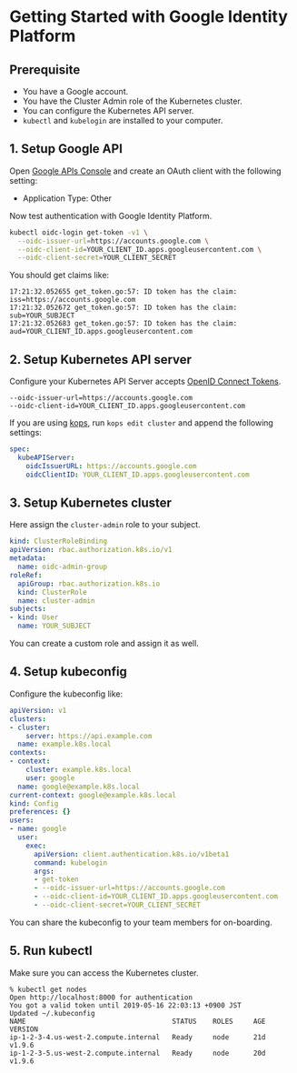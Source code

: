 # Getting Started with Google Identity Platform

## Prerequisite

- You have a Google account.
- You have the Cluster Admin role of the Kubernetes cluster.
- You can configure the Kubernetes API server.
- `kubectl` and `kubelogin` are installed to your computer.

## 1. Setup Google API

Open [Google APIs Console](https://console.developers.google.com/apis/credentials) and create an OAuth client with the following setting:

- Application Type: Other

Now test authentication with Google Identity Platform.

```sh
kubectl oidc-login get-token -v1 \
  --oidc-issuer-url=https://accounts.google.com \
  --oidc-client-id=YOUR_CLIENT_ID.apps.googleusercontent.com \
  --oidc-client-secret=YOUR_CLIENT_SECRET
```

You should get claims like:

```
17:21:32.052655 get_token.go:57: ID token has the claim: iss=https://accounts.google.com
17:21:32.052672 get_token.go:57: ID token has the claim: sub=YOUR_SUBJECT
17:21:32.052683 get_token.go:57: ID token has the claim: aud=YOUR_CLIENT_ID.apps.googleusercontent.com
```

## 2. Setup Kubernetes API server

Configure your Kubernetes API Server accepts [OpenID Connect Tokens](https://kubernetes.io/docs/reference/access-authn-authz/authentication/#openid-connect-tokens).

```
--oidc-issuer-url=https://accounts.google.com
--oidc-client-id=YOUR_CLIENT_ID.apps.googleusercontent.com
```

If you are using [kops](https://github.com/kubernetes/kops), run `kops edit cluster` and append the following settings:

```yaml
spec:
  kubeAPIServer:
    oidcIssuerURL: https://accounts.google.com
    oidcClientID: YOUR_CLIENT_ID.apps.googleusercontent.com
```

## 3. Setup Kubernetes cluster

Here assign the `cluster-admin` role to your subject.

```yaml
kind: ClusterRoleBinding
apiVersion: rbac.authorization.k8s.io/v1
metadata:
  name: oidc-admin-group
roleRef:
  apiGroup: rbac.authorization.k8s.io
  kind: ClusterRole
  name: cluster-admin
subjects:
- kind: User
  name: YOUR_SUBJECT
```

You can create a custom role and assign it as well.

## 4. Setup kubeconfig

Configure the kubeconfig like:

```yaml
apiVersion: v1
clusters:
- cluster:
    server: https://api.example.com
  name: example.k8s.local
contexts:
- context:
    cluster: example.k8s.local
    user: google
  name: google@example.k8s.local
current-context: google@example.k8s.local
kind: Config
preferences: {}
users:
- name: google
  user:
    exec:
      apiVersion: client.authentication.k8s.io/v1beta1
      command: kubelogin
      args:
      - get-token
      - --oidc-issuer-url=https://accounts.google.com
      - --oidc-client-id=YOUR_CLIENT_ID.apps.googleusercontent.com
      - --oidc-client-secret=YOUR_CLIENT_SECRET
```

You can share the kubeconfig to your team members for on-boarding.

## 5. Run kubectl

Make sure you can access the Kubernetes cluster.

```
% kubectl get nodes
Open http://localhost:8000 for authentication
You got a valid token until 2019-05-16 22:03:13 +0900 JST
Updated ~/.kubeconfig
NAME                                    STATUS    ROLES     AGE       VERSION
ip-1-2-3-4.us-west-2.compute.internal   Ready     node      21d       v1.9.6
ip-1-2-3-5.us-west-2.compute.internal   Ready     node      20d       v1.9.6
```
